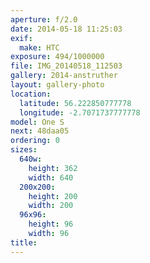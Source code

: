 ```yaml
---
aperture: f/2.0
date: 2014-05-18 11:25:03
exif:
  make: HTC
exposure: 494/1000000
file: IMG_20140518_112503
gallery: 2014-anstruther
layout: gallery-photo
location:
  latitude: 56.222850777778
  longitude: -2.7071737777778
model: One S
next: 48daa05
ordering: 0
sizes:
  640w:
    height: 362
    width: 640
  200x200:
    height: 200
    width: 200
  96x96:
    height: 96
    width: 96
title: 
---
```


